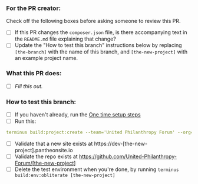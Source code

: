 ### For the PR creator:
Check off the following boxes before asking someone to review this PR.

- [ ] If this PR changes the `composer.json` file, is there accompanying text in the `README.md` file explaining that change?
- [ ] Update the "How to test this branch" instructions below by replacing `[the-branch]` with the name of this branch, and 
`[the-new-project]` with an example project name.

### What this PR does:
- [ ] *Fill this out.*

### How to test this branch:
- [ ] If you haven't already, run the [One time setup steps](https://github.com/United-Philanthropy-Forum/km-starter-kit/wiki/How-to-test-changes-to-this-starter-kit#one-time)
- [ ] Run this:

```yaml
terminus build:project:create --team='United Philanthropy Forum' --org='United-Philanthropy-Forum' --visibility='private' --stability=dev "united-philanthropy-forum/km-starter-kit:dev-[the-branch]" [the-new-project]
```

- [ ] Validate that a new site exists at https://dev-[the-new-project].pantheonsite.io
- [ ] Validate the repo exists at https://github.com/United-Philanthropy-Forum/[the-new-project]
- [ ] Delete the test environment when you're done, by running `terminus build:env:obliterate [the-new-project]`
